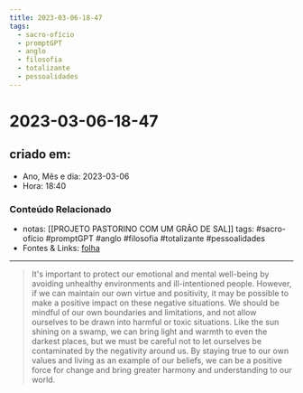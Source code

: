 ```yaml
---
title: 2023-03-06-18-47
tags:
  - sacro-ofício
  - promptGPT
  - anglo
  - filosofia
  - totalizante
  - pessoalidades
---
```

# 2023-03-06-18-47

## criado em: 
-  Ano, Mês e dia: 2023-03-06
- Hora: 18:40

### Conteúdo Relacionado
- notas: [[PROJETO PASTORINO COM UM GRÃO DE SAL]]
tags: #sacro-ofício #promptGPT #anglo #filosofia #totalizante #pessoalidades 
- Fontes & Links: [folha](https://www1.folha.uol.com.br/folha/livrariadafolha/825139-ha-cem-anos-nascia-carlos-torres-pastorino-autor-de-minutos-de-sabedoria.shtml)
---
>It's important to protect our emotional and mental well-being by avoiding unhealthy environments and ill-intentioned people. However, if we can maintain our own virtue and positivity, it may be possible to make a positive impact on these negative situations. We should be mindful of our own boundaries and limitations, and not allow ourselves to be drawn into harmful or toxic situations. Like the sun shining on a swamp, we can bring light and warmth to even the darkest places, but we must be careful not to let ourselves be contaminated by the negativity around us. By staying true to our own values and living as an example of our beliefs, we can be a positive force for change and bring greater harmony and understanding to our world.